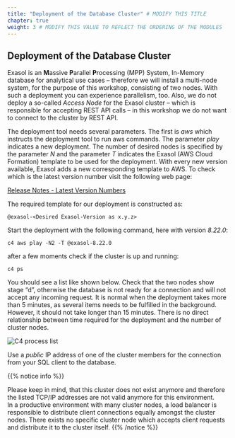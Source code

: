```yaml
---
title: "Deployment of the Database Cluster" # MODIFY THIS TITLE
chapter: true
weight: 3 # MODIFY THIS VALUE TO REFLECT THE ORDERING OF THE MODULES
---
```


## Deployment of the Database Cluster

Exasol is an **M**assive **P**arallel **P**rocessing (MPP) System, In-Memory database for analytical use cases – therefore we will install a multi-node system, for the purpose of this workshop, consisting of two nodes. With such a deployment you can experience parallelism, too. Also, we do not deploy a so-called _Access Node_ for the Exasol cluster – which is responsible for accepting REST API calls – in this workshop we do not want to connect to the cluster by REST API.

The deployment tool needs several parameters. The first is _aws_ which instructs the deployment tool to run aws commands. The parameter _play_ indicates a new deployment. The number of desired nodes is specified by the parameter _N_ and the parameter _T_ indicates the Exasol (AWS Cloud Formation) template to be used for the deployment. With every new version available, Exasol adds a new corresponding template to AWS. To check which is the latest version number visit the following web page:

[Release Notes - Latest Version Numbers](https://docs.exasol.com/db/latest/release_notes.htm)

The required template for our deployment is constructed as:

	@exasol-<Desired Exasol-Version as x.y.z>

Start the deployment with the following command, here with version _8.22.0_:

	c4 aws play -N2 -T @exasol-8.22.0

after a few moments check if the cluster is up and running:

	c4 ps 

You should see a list like shown below. Check that the two nodes show stage “d”, otherwise the database is not ready for a connection and will not accept any incoming request. It is normal when the deployment takes more than 5 minutes, as several items needs to be fulfilled in the background. However, it should not take longer than 15 minutes. There is no direct relationship between time required for the deployment and the number of cluster nodes.


![C4 process list](/images/exasol/01_04_c4_ps_list.png)


Use a _public_ IP address of one of the cluster members for the connection from your SQL client to the database.

{{% notice info %}}

Please keep in mind, that this cluster does not exist anymore and therefore the listed TCP/IP addresses are not valid anymore for this environment.\
In a productive environment with many cluster nodes,  a load balancer is responsible to distribute client connections equally amongst the cluster nodes. There exists no specific cluster node which accepts client requests and distribute it to the cluster itself.
{{% /notice %}}
